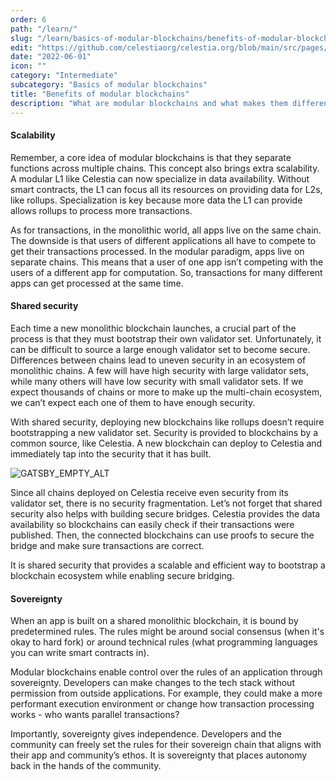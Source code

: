 ```yaml
---
order: 6
path: "/learn/"
slug: "/learn/basics-of-modular-blockchains/benefits-of-modular-blockchains/"
edit: "https://github.com/celestiaorg/celestia.org/blob/main/src/pages/markdown-pages/learn/basics%20of%20modular%20blockchains-benefits%20of%20modular%20blockchains.md"
date: "2022-06-01"
icon: ""
category: "Intermediate"
subcategory: "Basics of modular blockchains"
title: "Benefits of modular blockchains"
description: "What are modular blockchains and what makes them different to their monolithic counterparts?"
---
```


<head>
  <meta name="twitter:card" content="summary_large_image">
  <meta name="twitter:site" content="@CelestiaOrg">
  <meta name="twitter:creator" content="@likebeckett">
  <meta name="twitter:title" content="Benefits of Modular Blockchains">
  <meta name="twitter:description" content="The strengths and advantages of modular blockchains.">
  <meta name="twitter:image" content="https://raw.githubusercontent.com/celestiaorg/celestia.org/main/src/pages/markdown-pages/learn/images/learn-modular-twitter-card.png">
</head>

#### Scalability
Remember, a core idea of modular blockchains is that they separate functions across multiple chains. This concept also brings extra scalability. A modular L1 like Celestia can now specialize in data availability. Without smart contracts, the L1 can focus all its resources on providing data for L2s, like rollups. Specialization is key because more data the L1 can provide allows rollups to process more transactions.

As for transactions, in the monolithic world, all apps live on the same chain. The downside is that users of different applications all have to compete to get their transactions processed. In the modular paradigm, apps live on separate chains. This means that a user of one app isn’t competing with the users of a different app for computation. So, transactions for many different apps can get processed at the same time.

#### Shared security 
Each time a new monolithic blockchain launches, a crucial part of the process is that they must bootstrap their own validator set. Unfortunately, it can be difficult to source a large enough validator set to become secure. Differences between chains lead to uneven security in an ecosystem of monolithic chains. A few will have high security with large validator sets, while many others will have low security with small validator sets. If we expect thousands of chains or more to make up the multi-chain ecosystem, we can’t expect each one of them to have enough security.

With shared security, deploying new blockchains like rollups doesn’t require bootstrapping a new validator set. Security is provided to blockchains by a common source, like Celestia. A new blockchain can deploy to Celestia and immediately tap into the security that it has built.

![GATSBY_EMPTY_ALT](./images/shared-security-monolithic-v-modular.png)

Since all chains deployed on Celestia receive even security from its validator set, there is no security fragmentation. Let’s not forget that shared security also helps with building secure bridges. Celestia provides the data availability so blockchains can easily check if their transactions were published. Then, the connected blockchains can use proofs to secure the bridge and make sure transactions are correct.

It is shared security that provides a scalable and efficient way to bootstrap a blockchain ecosystem while enabling secure bridging.

#### Sovereignty
When an app is built on a shared monolithic blockchain, it is bound by predetermined rules. The rules might be around social consensus (when it's okay to hard fork) or around technical rules (what programming languages you can write smart contracts in).

Modular blockchains enable control over the rules of an application through sovereignty. Developers can make changes to the tech stack without permission from outside applications. For example, they could make a more performant execution environment or change how transaction processing works - who wants parallel transactions?

Importantly, sovereignty gives independence. Developers and the community can freely set the rules for their sovereign chain that aligns with their app and community’s ethos. It is sovereignty that places autonomy back in the hands of the community.
